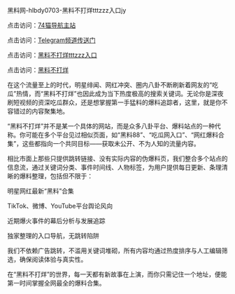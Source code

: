 黑料网-hlbdy0703-黑料不打烊tttzzz入口jy


点击访问：<a href="https://74mao.com/">74猫导航主站</a>

点击访问：<a href="https://74mao.com/">Telegram频道传送门</a>

点击访问：<a href="https://tyer.pages.dev/">黑料不打烊tttzzz入口</a>

点击访问：<a href="https://sdfsh.pages.dev/">黑料不打烊</a>


在这个流量至上的时代，明星绯闻、网红冲突、圈内八卦不断刷新着网友的“吃瓜”热情，而“黑料不打烊”也因此成为当下热度极高的搜索关键词。无论你是深夜刷短视频的资深吃瓜群众，还是想掌握第一手猛料的爆料追踪者，这里，就是你不容错过的内容聚集地。

“黑料不打烊”并不是某一个具体的网站，而是众多八卦平台、爆料站点的一种代称。你可能在多个平台见过相似页面，如“黑料88”、“吃瓜网入口”、“网红爆料合集”，这些都指向一个共同目标——获取未公开、不为人知的流量内容。

相比市面上那些只提供跳转链接、没有实际内容的伪爆料页，我们整合多个站点的信息流，通过关键词分类、事件时间线、人物标签，为用户提供每日更新、条理清晰的爆料整理，包括但不限于：

明星网红最新“黑料”合集

TikTok、微博、YouTube平台舆论风向

近期爆火事件的幕后分析与发展追踪

独家整理的入口导航，无跳转陷阱

我们不依赖广告跳转，不滥用关键词堆砌，所有内容均通过热度排序与人工编辑筛选，确保阅读体验与真实性。

在“黑料不打烊”的世界，每一天都有新故事在上演，而你只需记住一个地址，便能第一时间掌握全网最全的爆料合集。
